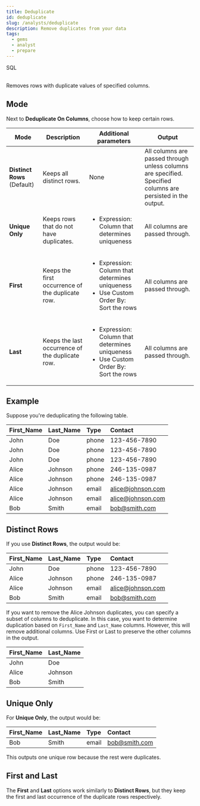 ```yaml
---
title: Deduplicate
id: deduplicate
slug: /analysts/deduplicate
description: Remove duplicates from your data
tags:
  - gems
  - analyst
  - prepare
---
```


<span class="badge">SQL</span><br/><br/>

Removes rows with duplicate values of specified columns.

## Mode

Next to **Deduplicate On Columns**, choose how to keep certain rows.

| Mode                        | Description                                      | Additional parameters                                                                                                         | Output                                                                                                      |
| --------------------------- | ------------------------------------------------ | ----------------------------------------------------------------------------------------------------------------------------- | ----------------------------------------------------------------------------------------------------------- |
| **Distinct Rows** (Default) | Keeps all distinct rows.                         | None                                                                                                                          | All columns are passed through unless columns are specified. Specified columns are persisted in the output. |
| **Unique Only**             | Keeps rows that do not have duplicates.          | <ul class="table-list"><li>Expression: Column that determines uniqueness</li></ul>                                            | All columns are passed through.                                                                             |
| **First**                   | Keeps the first occurrence of the duplicate row. | <ul class="table-list"><li>Expression: Column that determines uniqueness</li><li>Use Custom Order By: Sort the rows</li></ul> | All columns are passed through.                                                                             |
| **Last**                    | Keeps the last occurrence of the duplicate row.  | <ul class="table-list"><li>Expression: Column that determines uniqueness</li><li>Use Custom Order By: Sort the rows</li></ul> | All columns are passed through.                                                                             |

## Example

Suppose you're deduplicating the following table.

| First_Name | Last_Name | Type  | Contact           |
| :--------- | :-------- | :---- | :---------------- |
| John       | Doe       | phone | 123-456-7890      |
| John       | Doe       | phone | 123-456-7890      |
| John       | Doe       | phone | 123-456-7890      |
| Alice      | Johnson   | phone | 246-135-0987      |
| Alice      | Johnson   | phone | 246-135-0987      |
| Alice      | Johnson   | email | alice@johnson.com |
| Alice      | Johnson   | email | alice@johnson.com |
| Bob        | Smith     | email | bob@smith.com     |

## Distinct Rows

If you use **Distinct Rows**, the output would be:

| First_Name | Last_Name | Type  | Contact           |
| :--------- | :-------- | :---- | :---------------- |
| John       | Doe       | phone | 123-456-7890      |
| Alice      | Johnson   | phone | 246-135-0987      |
| Alice      | Johnson   | email | alice@johnson.com |
| Bob        | Smith     | email | bob@smith.com     |

If you want to remove the Alice Johnson duplicates, you can specify a subset of columns to deduplicate. In this case, you want to determine duplication based on `First_Name` and `Last_Name` columns. However, this will remove additional columns. Use First or Last to preserve the other columns in the output.

| First_Name | Last_Name |
| :--------- | :-------- |
| John       | Doe       |
| Alice      | Johnson   |
| Bob        | Smith     |

## Unique Only

For **Unique Only**, the output would be:

| First_Name | Last_Name | Type  | Contact       |
| :--------- | :-------- | :---- | :------------ |
| Bob        | Smith     | email | bob@smith.com |

This outputs one unique row because the rest were duplicates.

## First and Last

The **First** and **Last** options work similarly to **Distinct Rows**, but they keep the first and last occurrence of the duplicate rows respectively.
